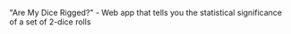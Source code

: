 "Are My Dice Rigged?" - Web app that tells you the statistical significance of a set of 2-dice rolls
